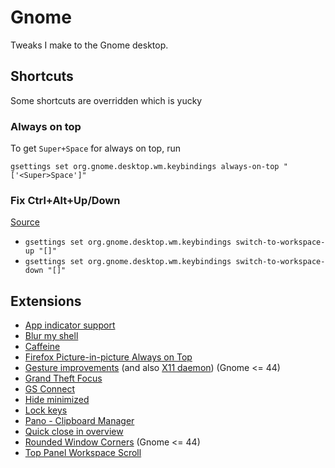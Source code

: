 # Gnome

Tweaks I make to the Gnome desktop.

## Shortcuts

Some shortcuts are overridden which is yucky

### Always on top

To get `Super+Space` for always on top, run

`gsettings set org.gnome.desktop.wm.keybindings always-on-top "['<Super>Space']"`

### Fix Ctrl+Alt+Up/Down

[Source](https://stackoverflow.com/a/74408842/6335363)

* `gsettings set org.gnome.desktop.wm.keybindings switch-to-workspace-up "[]"`
* `gsettings set org.gnome.desktop.wm.keybindings switch-to-workspace-down "[]"`

## Extensions

* [App indicator support](https://extensions.gnome.org/extension/615/appindicator-support/)
* [Blur my shell](https://extensions.gnome.org/extension/3193/blur-my-shell/)
* [Caffeine](https://extensions.gnome.org/extension/517/caffeine/)
* [Firefox Picture-in-picture Always on Top](https://extensions.gnome.org/extension/5306/firefox-pip-always-on-top/)
* [Gesture improvements](https://extensions.gnome.org/extension/4245/gesture-improvements/)
  (and also [X11 daemon](https://github.com/harshadgavali/gnome-x11-gesture-daemon)) (Gnome <= 44)
* [Grand Theft Focus](https://extensions.gnome.org/extension/5410/grand-theft-focus/)
* [GS Connect](https://extensions.gnome.org/extension/1319/gsconnect/)
* [Hide minimized](https://extensions.gnome.org/extension/2639/hide-minimized/)
* [Lock keys](https://extensions.gnome.org/extension/36/lock-keys/)
* [Pano - Clipboard Manager](https://extensions.gnome.org/extension/5278/pano/)
* [Quick close in overview](https://extensions.gnome.org/extension/352/middle-click-to-close-in-overview/)
* [Rounded Window Corners](https://extensions.gnome.org/extension/5237/rounded-window-corners/) (Gnome <= 44)
* [Top Panel Workspace Scroll](https://extensions.gnome.org/extension/701/top-panel-workspace-scroll/)
